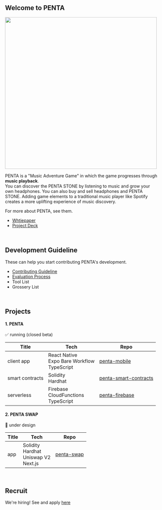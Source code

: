 ## Welcome to PENTA

<img src="https://user-images.githubusercontent.com/38716910/194474490-7d1e1bff-9db3-4b8a-ac6f-1b3fdd4b5b46.png" width="500" />

PENTA is a "Music Adventure Game" in which the game progresses through <b>music playback</b>.<br>
You can discover the PENTA STONE by listening to music and grow your own headphones. You can also buy and sell headphones and PENTA STONE. Adding game elements to a traditional music player like Spotify creates a more uplifting experience of music discovery.

For more about PENTA, see them. <br>
- [Whtiepaper](https://whitepaper.penta.fan)
- [Project Deck](https://speakerdeck.com/masatojames/penta-introduction-deck-english)

<br>

## Development Guideline

These can help you start contributing PENTA's development.

- [Contributing Guideline](https://github.com/pentaworld/.github/issues/1)
- [Evaluation Process](https://github.com/pentaworld/.github/issues/2)
- Tool List
- Grossery List

<br>

## Projects

#### 1. PENTA 

✅ running (closed beta)

|Title|Tech|Repo|
|-|-|-|
|client app|React Native<br>Expo Bare Workflow<br>TypeScript|[penta-mobile](https://github.com/pentaworld/penta-mobile)|
|smart contracts|Solidity<br>Hardhat|[penta-smart-contracts](https://github.com/pentaworld/penta-smart-contracts)|
|serverless|Firebase<br>CloudFunctions<br>TypeScript|[penta-firebase](https://github.com/pentaworld/penta-firebase)|

#### 2. PENTA SWAP

🤖 under design

|Title|Tech|Repo|
|-|-|-|
|app|Solidity<br>Hardhat<br>Uniswap V2<br>Next.js|[penta-swap](https://github.com/pentaworld/penta-swap)|

<br>

## Recruit

We're hiring! See and apply [here](https://www.notion.so/masatojames/PENTA-Recruit-Page-a89683b7caa640ab924febcb4a52bfeb)
